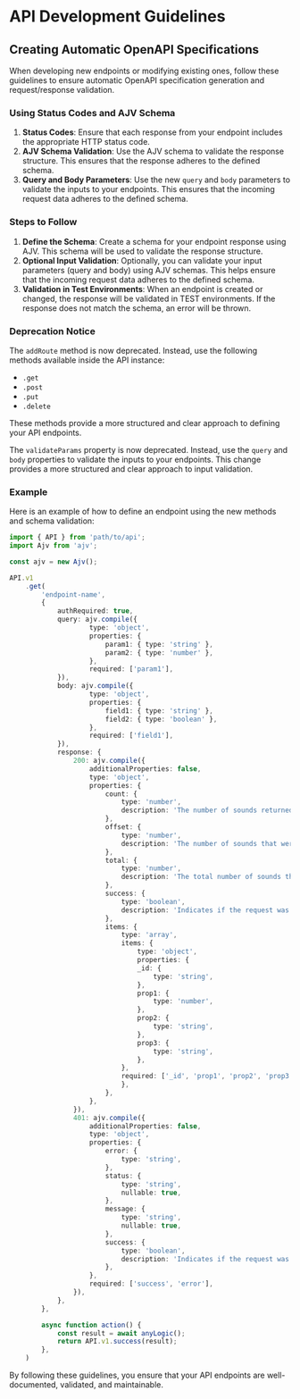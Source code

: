# API Development Guidelines

## Creating Automatic OpenAPI Specifications

When developing new endpoints or modifying existing ones, follow these guidelines to ensure automatic OpenAPI specification generation and request/response validation.

### Using Status Codes and AJV Schema

1. **Status Codes**: Ensure that each response from your endpoint includes the appropriate HTTP status code.
2. **AJV Schema Validation**: Use the AJV schema to validate the response structure. This ensures that the response adheres to the defined schema.
3. **Query and Body Parameters**: Use the new `query` and `body` parameters to validate the inputs to your endpoints. This ensures that the incoming request data adheres to the defined schema.

### Steps to Follow

1. **Define the Schema**: Create a schema for your endpoint response using AJV. This schema will be used to validate the response structure.
2. **Optional Input Validation**: Optionally, you can validate your input parameters (query and body) using AJV schemas. This helps ensure that the incoming request data adheres to the defined schema.
3. **Validation in Test Environments**: When an endpoint is created or changed, the response will be validated in TEST environments. If the response does not match the schema, an error will be thrown.

### Deprecation Notice

The `addRoute` method is now deprecated. Instead, use the following methods available inside the API instance:

- `.get`
- `.post`
- `.put`
- `.delete`

These methods provide a more structured and clear approach to defining your API endpoints.

The `validateParams` property is now deprecated. Instead, use the `query` and `body` properties to validate the inputs to your endpoints. This change provides a more structured and clear approach to input validation.

### Example

Here is an example of how to define an endpoint using the new methods and schema validation:

```typescript
import { API } from 'path/to/api';
import Ajv from 'ajv';

const ajv = new Ajv();

API.v1
	.get(
		'endpoint-name',
		{
			authRequired: true,
			query: ajv.compile({
					type: 'object',
					properties: {
						param1: { type: 'string' },
						param2: { type: 'number' },
					},
					required: ['param1'],
			}),
			body: ajv.compile({
					type: 'object',
					properties: {
						field1: { type: 'string' },
						field2: { type: 'boolean' },
					},
					required: ['field1'],
			}),
			response: {
				200: ajv.compile({
					additionalProperties: false,
				    type: 'object',
                    properties: {
						count: {
							type: 'number',
							description: 'The number of sounds returned in this response.',
						},
						offset: {
							type: 'number',
							description: 'The number of sounds that were skipped in this response.',
						},
						total: {
							type: 'number',
							description: 'The total number of sounds that match the query.',
						},
						success: {
							type: 'boolean',
							description: 'Indicates if the request was successful.',
						},
						items: {
							type: 'array',
							items: {
								type: 'object',
								properties: {
								_id: {
									type: 'string',
								},
								prop1: {
									type: 'number',
								},
								prop2: {
									type: 'string',
								},
								prop3: {
									type: 'string',
								},
							},
							required: ['_id', 'prop1', 'prop2', 'prop3'],
							},
						},
					},
				}),
				401: ajv.compile({
					additionalProperties: false,
					type: 'object',
					properties: {
						error: {
							type: 'string',
						},
						status: {
							type: 'string',
							nullable: true,
						},
						message: {
							type: 'string',
							nullable: true,
						},
						success: {
							type: 'boolean',
							description: 'Indicates if the request was successful.',
						},
					},
					required: ['success', 'error'],
				}),
			},
		},

		async function action() {
			const result = await anyLogic();
			return API.v1.success(result);
		},
	)
```

By following these guidelines, you ensure that your API endpoints are well-documented, validated, and maintainable.
